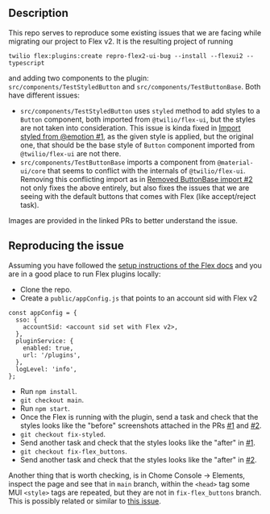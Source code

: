 ## Description

This repo serves to reproduce some existing issues that we are facing while migrating our project to Flex v2.
It is the resulting project of running
```
twilio flex:plugins:create repro-flex2-ui-bug --install --flexui2 --typescript
```
and adding two components to the plugin: `src/components/TestStyledButton` and `src/components/TestButtonBase`. Both have different issues:
- `src/components/TestStyledButton` uses `styled` method to add styles to a `Button` component, both imported from `@twilio/flex-ui`, but the styles are not taken into consideration. This issue is kinda fixed in [Import styled from @emotion #1](https://github.com/techmatters/repro-flex2-ui-bug/pull/1), as the given style is applied, but the original one, that should be the base style of `Button` component imported from `@twilio/flex-ui` are not there.
- `src/components/TestButtonBase` imports a component from `@material-ui/core` that seems to conflict with the internals of `@twilio/flex-ui`. Removing this conflicting import as in [Removed ButtonBase import #2](https://github.com/techmatters/repro-flex2-ui-bug/pull/2) not only fixes the above entirely, but also fixes the issues that we are seeing with the default buttons that comes with Flex (like accept/reject task).

Images are provided in the linked PRs to better understand the issue.


## Reproducing the issue

Assuming you have followed the [setup instructions of the Flex docs](https://www.twilio.com/docs/flex/quickstart/getting-started-plugin#prerequisites) and you are in a good place to run Flex plugins locally:
- Clone the repo.
- Create a `public/appConfig.js` that points to an account sid with Flex v2
```
const appConfig = {
  sso: {
    accountSid: <account sid set with Flex v2>,
  },
  pluginService: {
    enabled: true,
    url: '/plugins',
  },
  logLevel: 'info',
};
```
- Run `npm install`.
- `git checkout main`.
- Run `npm start`.
- Once the Flex is running with the plugin, send a task and check that the styles looks like the "before" screenshots attached in the PRs [#1](https://github.com/techmatters/repro-flex2-ui-bug/pull/1) and [#2](https://github.com/techmatters/repro-flex2-ui-bug/pull/2).
- `git checkout fix-styled`.
- Send another task and check that the styles looks like the "after" in [#1](https://github.com/techmatters/repro-flex2-ui-bug/pull/1).
- `git checkout fix-flex_buttons`.
- Send another task and check that the styles looks like the "after" in [#2](https://github.com/techmatters/repro-flex2-ui-bug/pull/2).

Another thing that is worth checking, is in Chome Console -> Elements, inspect the page and see that in `main` branch, within the `<head>` tag some MUI `<style>` tags are repeated, but they are not in `fix-flex_buttons` branch. This is possibly related or similar to [this issue](https://github.com/mui/material-ui/issues/15610).